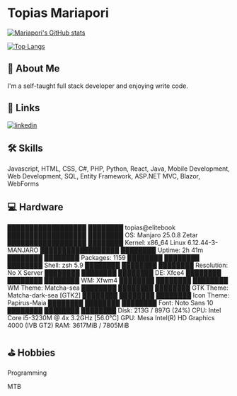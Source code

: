 
# Topias Mariapori

[![Mariapori's GitHub stats](https://github-readme-stats.vercel.app/api?username=Mariapori&count_private=true&show_icons=true&theme=darcula)](https://github.com/anuraghazra/github-readme-stats)

[![Top Langs](https://github-readme-stats.vercel.app/api/top-langs/?username=Mariapori&hide=html&theme=darcula&langs_count=10)](https://github.com/anuraghazra/github-readme-stats)


## 🚀 About Me
I'm a self-taught full stack developer
and enjoying write code.


## 🔗 Links
[![linkedin](https://img.shields.io/badge/linkedin-0A66C2?style=for-the-badge&logo=linkedin&logoColor=white)](https://www.linkedin.com/in/topias-mariapori/)


## 🛠 Skills
Javascript, HTML, CSS, C#, PHP, Python,
React, Java, Mobile Development, Web Development, SQL, Entity Framework, ASP.NET MVC, Blazor, WebForms



## 💻 Hardware

 ██████████████████  ████████     topias@elitebook
 ██████████████████  ████████     OS: Manjaro 25.0.8 Zetar
 ██████████████████  ████████     Kernel: x86_64 Linux 6.12.44-3-MANJARO
 ██████████████████  ████████     Uptime: 2h 41m
 ████████            ████████     Packages: 1159
 ████████  ████████  ████████     Shell: zsh 5.9
 ████████  ████████  ████████     Resolution: No X Server
 ████████  ████████  ████████     DE: Xfce4
 ████████  ████████  ████████     WM: Xfwm4
 ████████  ████████  ████████     WM Theme: Matcha-sea
 ████████  ████████  ████████     GTK Theme: Matcha-dark-sea [GTK2]
 ████████  ████████  ████████     Icon Theme: Papirus-Maia
 ████████  ████████  ████████     Font: Noto Sans 10
 ████████  ████████  ████████     Disk: 213G / 897G (24%)
                                  CPU: Intel Core i5-3230M @ 4x 3.2GHz [56.0°C]
                                  GPU: Mesa Intel(R) HD Graphics 4000 (IVB GT2)
                                  RAM: 3617MiB / 7805MiB



## ⛳ Hobbies

Programming

MTB
